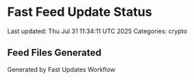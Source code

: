 # Fast Feed Update Status
Last updated: Thu Jul 31 11:34:11 UTC 2025
Categories: crypto

## Feed Files Generated

Generated by Fast Updates Workflow
